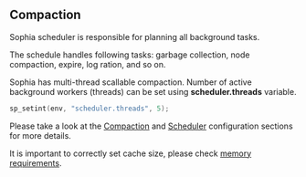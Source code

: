 
Compaction
----------

Sophia scheduler is responsible for planning all background tasks.

The schedule handles following tasks: garbage collection, node compaction, expire, log ration, and so on.

Sophia has multi-thread scallable compaction. Number of active background
workers (threads) can be set using **scheduler.threads** variable.

```C
sp_setint(env, "scheduler.threads", 5);
```

Please take a look at the [Compaction](../conf/compaction.md) and [Scheduler](../conf/scheduler.md)
configuration sections for more details.

It is important to correctly set cache size, please check [memory requirements](memory_requirements.md).
